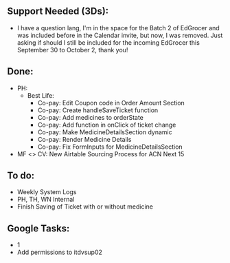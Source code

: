 ## Support Needed (3Ds):
  - I have a question lang, I'm in the space for the Batch 2 of EdGrocer and was included before in the Calendar invite, but now, I was removed. Just asking if should I still be included for the incoming EdGrocer this September 30 to October 2, thank you! 
## Done:
  - PH:
    - Best Life:
      - Co-pay: Edit Coupon code in Order Amount Section
      - Co-pay: Create handleSaveTicket function
      - Co-pay: Add medicines to orderState
      - Co-pay: Add function in onClick of ticket change
      - Co-pay: Make MedicineDetailsSection dynamic
      - Co-pay: Render Medicine Details
      - Co-pay: Fix FormInputs for MedicineDetailsSection
  - MF <> CV: New Airtable Sourcing Process for ACN Next 15
## To do:
  - Weekly System Logs
  - PH, TH, WN Internal
  - Finish Saving of Ticket with or without medicine
## Google Tasks:
  - 1
  - Add permissions to itdvsup02
